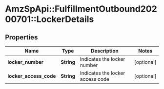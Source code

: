 # AmzSpApi::FulfillmentOutbound20200701::LockerDetails

## Properties
Name | Type | Description | Notes
------------ | ------------- | ------------- | -------------
**locker_number** | **String** | Indicates the locker number | [optional] 
**locker_access_code** | **String** | Indicates the locker access code | [optional] 

